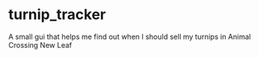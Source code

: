 # turnip_tracker
A small gui that helps me find out when I should sell my turnips in Animal Crossing New Leaf
